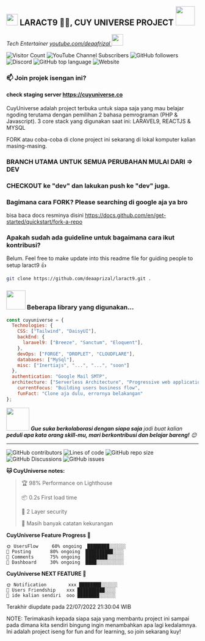 <h2><img src="https://emojis.slackmojis.com/emojis/images/1531849430/4246/blob-sunglasses.gif?1531849430" width="30"/> LARACT9 🐱‍💻, CUY UNIVERSE PROJECT <img src="https://media.giphy.com/media/12oufCB0MyZ1Go/giphy.gif" width="50"></h2>
<p><em>Tech Entertainer <a href="https://www.footloose.io/">youtube.com/deaafrizal
</a><img src="https://media.giphy.com/media/WUlplcMpOCEmTGBtBW/giphy.gif" width="30"> 
</em></p>

![Visitor Count](https://profile-counter.glitch.me/deaaprizal/count.svg)
![YouTube Channel Subscribers](https://img.shields.io/youtube/channel/subscribers/UCU7YluxOYon-yofPxfGHVog?label=Dea%20Afrizal&style=for-the-badge)
![GitHub followers](https://img.shields.io/github/followers/deaaprizal?label=Follow%20My%20Github&style=for-the-badge)
![Discord](https://img.shields.io/discord/887712251887382578?label=DISCORD%20CUYHUB&style=for-the-badge)
![GitHub top language](https://img.shields.io/github/languages/top/deaaprizal/laract9?label=LARACT9%20LANG&style=for-the-badge)
![Website](https://img.shields.io/website?down_color=red&down_message=DOWN%20%2F%20OFFLINE&label=cuyuniverse%20web%20stats%20%3D%3E&style=for-the-badge&up_color=pink&up_message=UP%20%2F%20ONLINE&url=https%3A%2F%2Fcuyuniverse.co)


### 📫 Join projek isengan ini?
#### check staging server https://cuyuniverse.co


CuyUniverse adalah project terbuka untuk siapa saja yang mau belajar ngoding terutama dengan pemilihan 2 bahasa pemrograman (PHP & Javascript).
3 core stack yang digunakan saat ini: LARAVEL9, REACTJS & MYSQL

FORK atau coba-coba di clone project ini sekarang di lokal komputer kalian masing-masing.
### BRANCH UTAMA UNTUK SEMUA PERUBAHAN MULAI DARI => DEV 
### CHECKOUT ke "dev" dan lakukan push ke "dev" juga.

### Bagimana cara FORK? Please searching di google aja ya bro
bisa baca docs resminya disini https://docs.github.com/en/get-started/quickstart/fork-a-repo

### Apakah sudah ada guideline untuk bagaimana cara ikut kontribusi?
Belum. Feel free to make update into this readme file for guiding people to setup laract9 👍

```bash
git clone https://github.com/deaaprizal/laract9.git .
```

### <img src="https://media.giphy.com/media/VgCDAzcKvsR6OM0uWg/giphy.gif" width="50"> Beberapa library yang digunakan...  

```javascript
const cuyuniverse = {
  Technologies: {
    CSS: ["Tailwind", "DaisyUI"],
    backEnd: {
      laravel9: ["Breeze", "Sanctum", "Eloquent"],
    },
    devOps: ["FORGE", "DROPLET", "CLOUDFLARE"],
    databases: ["MySql"],
    misc: ["Inertiajs", "...", "...", "soon"]
  },
  authentication: "Google Mail SMTP",
  architecture: ["Serverless Architecture", "Progressive web applications*soon", "Hybrid Rendering"],
    currentFocus: "Building users business flow",
    funFact: "Clone aja dulu, errornya belakangan"
};
```

<img src="https://media.giphy.com/media/LnQjpWaON8nhr21vNW/giphy.gif" width="60"> <em><b>Gue suka berkolaborasi dengan siapa saja</b> jadi buat kalian <b>peduli apa kata orang skill-mu, mari berkontribusi dan belajar bareng!</b> 😊</em>

---

![GitHub contributors](https://img.shields.io/github/contributors/deaaprizal/laract9?label=cuycontributors&style=for-the-badge)
![Lines of code](https://img.shields.io/tokei/lines/github/deaaprizal/laract9?style=for-the-badge)
![GitHub repo size](https://img.shields.io/github/repo-size/deaaprizal/laract9?style=for-the-badge)
![GitHub Discussions](https://img.shields.io/github/discussions/deaaprizal/laract9?style=for-the-badge)
![GitHub issues](https://img.shields.io/github/issues/deaaprizal/laract9?style=for-the-badge)

**🐱 CuyUniverse notes:** 

> 🏆 98% Performance on Lighthouse
 > 
> 📦 0.2s First load time 
 > 
> 🔑 2 Layer security
  > 
> 📜 Masih banyak catatan kekurangan
 > 
> 
**CuyUniverse Feature Progress 🐤** 

```text
🌞 UsersFlow     60% ongoing  ████████░░░░░░
🌆 Posting       80% ongoing  ██████████░░░░
🌃 Comments      75% ongoing  ████████░░░░░░ 
🌙 Dashboard     30% ongoing  ████░░░░░░░░░░

```

**CuyUniverse NEXT FEATURE 📖** 

```text
🌞 Notification        xxx ████████░░░░░░
🌆 Users Friendship    xxx ██████████░░░░
🌃 ide kalian sendiri  ooo ████████░░░░░░ 

```


 Terakhir diupdate pada 22/07/2022 21:30:04 WIB


NOTE: Terimakasih kepada siapa saja yang membantu project ini sampai pada dimana kita sendiri bingung ingin menambahkan apa lagi kedalamnya. Ini adalah project iseng for fun and for learning, so join sekarang kuy!
